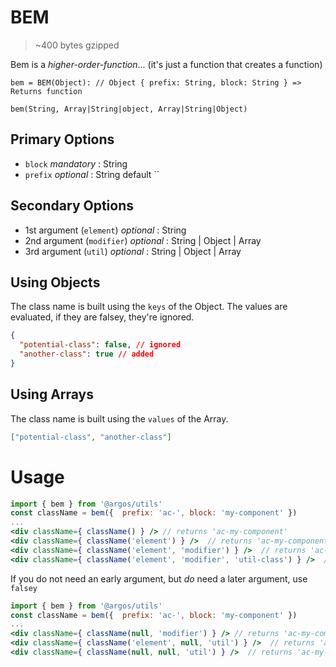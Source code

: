 # BEM

> ~400 bytes gzipped

Bem is a _higher-order-function_... (it's just a function that creates a function)

`bem = BEM(Object): // Object { prefix: String, block: String } => Returns function`

`bem(String, Array|String|object, Array|String|Object)`

## Primary Options

- `block` _mandatory_ : String
- `prefix` _optional_ : String default ``

## Secondary Options

- 1st argument (`element`) _optional_ : String
- 2nd argument (`modifier`) _optional_ : String | Object | Array
- 3rd argument (`util`) _optional_ : String | Object | Array

## Using Objects

The class name is built using the `keys` of the Object. The values are evaluated, if they are falsey, they're ignored.

```json
{
  "potential-class": false, // ignored
  "another-class": true // added
}
```

## Using Arrays

The class name is built using the `values` of the Array.

```json
["potential-class", "another-class"]
```

# Usage

```jsx
import { bem } from '@argos/utils'
const className = bem({  prefix: 'ac-', block: 'my-component' })
...
<div className={ className() } /> // returns 'ac-my-component'
<div className={ className('element') } />  // returns 'ac-my-component__element '
<div className={ className('element', 'modifier') } />  // returns 'ac-my-component__element ac-my-component__element--modifier'
<div className={ className('element', 'modifier', 'util-class') } />  // returns 'ac-my-component__element ac-my-component__element--modifier util-class'
```

If you do not need an early argument, but _do_ need a later argument, use `falsey`

```jsx
import { bem } from '@argos/utils'
const className = bem({  prefix: 'ac-', block: 'my-component' })
...
<div className={ className(null, 'modifier') } /> // returns 'ac-my-component ac-my-component--modifier'
<div className={ className('element', null, 'util') } />  // returns 'ac-my-component__element util'
<div className={ className(null, null, 'util') } />  // returns 'ac-my-component util'
```
